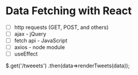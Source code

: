 # Data Fetching with React

- [ ] http requests (GET, POST, and others)
- [ ] ajax - jQuery
- [ ] fetch api - JavaScript
- [ ] axios - node module
- [ ] useEffect 

$.get('/tweeets')
  .then(data=>renderTweets(data));
  